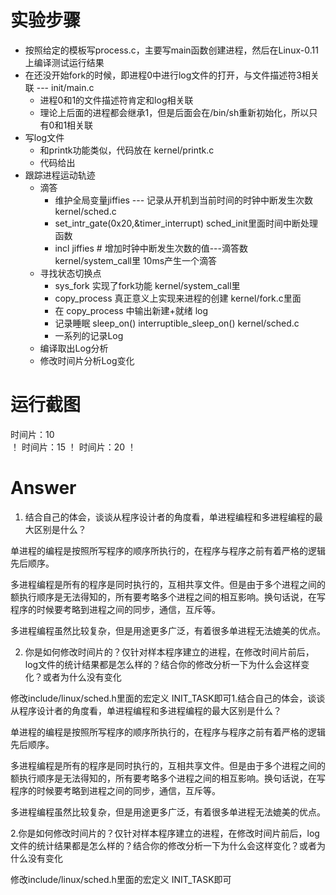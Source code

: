 实验步骤
===
* 按照给定的模板写process.c，主要写main函数创建进程，然后在Linux-0.11上编译测试运行结果
* 在还没开始fork的时候，即进程0中进行log文件的打开，与文件描述符3相关联  --- init/main.c
   + 进程0和1的文件描述符肯定和log相关联
   + 理论上后面的进程都会继承1，但是后面会在/bin/sh重新初始化，所以只有0和1相关联
* 写log文件
   + 和printk功能类似，代码放在 kernel/printk.c
   + 代码给出
* 跟踪进程运动轨迹
   + 滴答
     - 维护全局变量jiffies --- 记录从开机到当前时间的时钟中断发生次数 kernel/sched.c
     - set_intr_gate(0x20,&timer_interrupt)  sched_init里面时间中断处理函数
     - incl jiffies            # 增加时钟中断发生次数的值---滴答数  kernel/system_call里    10ms产生一个滴答
   + 寻找状态切换点
     - sys_fork 实现了fork功能  kernel/system_call里
     - copy_process 真正意义上实现来进程的创建  kernel/fork.c里面
     - 在 copy_process 中输出新建+就绪 log
     - 记录睡眠 sleep_on() interruptible_sleep_on() kernel/sched.c
     - 一系列的记录Log
   + 编译取出Log分析
   + 修改时间片分析Log变化

运行截图
===
时间片：10  
！[](图片1.png)
时间片：15
！[](图片2.png)
时间片：20
！[](图片3.png)

Answer
===
1. 结合自己的体会，谈谈从程序设计者的角度看，单进程编程和多进程编程的最大区别是什么？

单进程的编程是按照所写程序的顺序所执行的，在程序与程序之前有着严格的逻辑先后顺序。

多进程编程是所有的程序是同时执行的，互相共享文件。但是由于多个进程之间的额执行顺序是无法得知的，所有要考略多个进程之间的相互影响。换句话说，在写程序的时候要考略到进程之间的同步，通信，互斥等。

多进程编程虽然比较复杂，但是用途更多广泛，有着很多单进程无法媲美的优点。

2. 你是如何修改时间片的？仅针对样本程序建立的进程，在修改时间片前后，log文件的统计结果都是怎么样的？结合你的修改分析一下为什么会这样变化？或者为什么没有变化

修改include/linux/sched.h里面的宏定义 INIT_TASK即可1.结合自己的体会，谈谈从程序设计者的角度看，单进程编程和多进程编程的最大区别是什么？

单进程的编程是按照所写程序的顺序所执行的，在程序与程序之前有着严格的逻辑先后顺序。

多进程编程是所有的程序是同时执行的，互相共享文件。但是由于多个进程之间的额执行顺序是无法得知的，所有要考略多个进程之间的相互影响。换句话说，在写程序的时候要考略到进程之间的同步，通信，互斥等。

多进程编程虽然比较复杂，但是用途更多广泛，有着很多单进程无法媲美的优点。

2.你是如何修改时间片的？仅针对样本程序建立的进程，在修改时间片前后，log文件的统计结果都是怎么样的？结合你的修改分析一下为什么会这样变化？或者为什么没有变化

修改include/linux/sched.h里面的宏定义 INIT_TASK即可